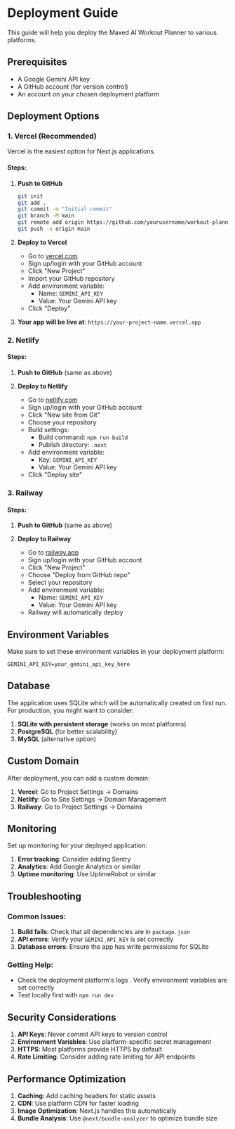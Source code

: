 # Deployment Guide

This guide will help you deploy the Maxed AI Workout Planner to various platforms.

## Prerequisites

- A Google Gemini API key
- A GitHub account (for version control)
- An account on your chosen deployment platform

## Deployment Options

### 1. Vercel (Recommended)

Vercel is the easiest option for Next.js applications.

#### Steps:

1. **Push to GitHub**
   ```bash
   git init
   git add .
   git commit -m "Initial commit"
   git branch -M main
   git remote add origin https://github.com/yourusername/workout-planner.git
   git push -u origin main
   ```

2. **Deploy to Vercel**
   - Go to [vercel.com](https://vercel.com)
   - Sign up/login with your GitHub account
   - Click "New Project"
   - Import your GitHub repository
   - Add environment variable:
     - Name: `GEMINI_API_KEY`
     - Value: Your Gemini API key
   - Click "Deploy"

3. **Your app will be live at**: `https://your-project-name.vercel.app`

### 2. Netlify

#### Steps:

1. **Push to GitHub** (same as above)

2. **Deploy to Netlify**
   - Go to [netlify.com](https://netlify.com)
   - Sign up/login with your GitHub account
   - Click "New site from Git"
   - Choose your repository
   - Build settings:
     - Build command: `npm run build`
     - Publish directory: `.next`
   - Add environment variable:
     - Key: `GEMINI_API_KEY`
     - Value: Your Gemini API key
   - Click "Deploy site"

### 3. Railway

#### Steps:

1. **Push to GitHub** (same as above)

2. **Deploy to Railway**
   - Go to [railway.app](https://railway.app)
   - Sign up/login with your GitHub account
   - Click "New Project"
   - Choose "Deploy from GitHub repo"
   - Select your repository
   - Add environment variable:
     - Name: `GEMINI_API_KEY`
     - Value: Your Gemini API key
   - Railway will automatically deploy

## Environment Variables

Make sure to set these environment variables in your deployment platform:

```env
GEMINI_API_KEY=your_gemini_api_key_here
```

## Database

The application uses SQLite which will be automatically created on first run. For production, you might want to consider:

1. **SQLite with persistent storage** (works on most platforms)
2. **PostgreSQL** (for better scalability)
3. **MySQL** (alternative option)

## Custom Domain

After deployment, you can add a custom domain:

1. **Vercel**: Go to Project Settings → Domains
2. **Netlify**: Go to Site Settings → Domain Management
3. **Railway**: Go to Project Settings → Domains

## Monitoring

Set up monitoring for your deployed application:

1. **Error tracking**: Consider adding Sentry
2. **Analytics**: Add Google Analytics or similar
3. **Uptime monitoring**: Use UptimeRobot or similar

## Troubleshooting

### Common Issues:

1. **Build fails**: Check that all dependencies are in `package.json`
2. **API errors**: Verify your `GEMINI_API_KEY` is set correctly
3. **Database errors**: Ensure the app has write permissions for SQLite

### Getting Help:

- Check the deployment platform's logs
. Verify environment variables are set correctly
- Test locally first with `npm run dev`

## Security Considerations

1. **API Keys**: Never commit API keys to version control
2. **Environment Variables**: Use platform-specific secret management
3. **HTTPS**: Most platforms provide HTTPS by default
4. **Rate Limiting**: Consider adding rate limiting for API endpoints

## Performance Optimization

1. **Caching**: Add caching headers for static assets
2. **CDN**: Use platform CDN for faster loading
3. **Image Optimization**: Next.js handles this automatically
4. **Bundle Analysis**: Use `@next/bundle-analyzer` to optimize bundle size 